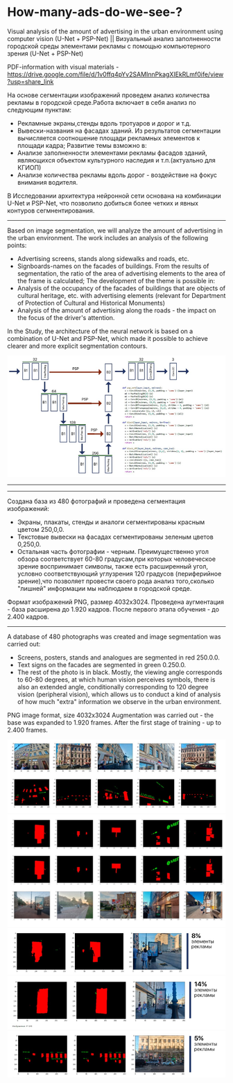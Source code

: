 # How-many-ads-do-we-see-?
Visual analysis of the amount of advertising in the urban environment using computer vision (U-Net + PSP-Net) || Визуальный анализ заполненности городской среды элементами рекламы с помощью компьютерного зрения (U-Net + PSP-Net)

PDF-information with visual materials - https://drive.google.com/file/d/1v0ffq4pYv2SAMInnPkagXIEkRLmf0ife/view?usp=share_link



На основе сегментации изображений проведем анализ количества рекламы в городской среде.Работа включает в себя анализ по следующим пунктам:
- Рекламные экраны,стенды вдоль тротуаров и дорог и т.д.
- Вывески-названия на фасадах зданий.
Из результатов сегментации вычисляется соотношение площади рекламных элементов к площади кадра; Развитие темы взможно в:
- Анализе заполненности элементами рекламы фасадов зданий, являющихся объектом культурного наследия и т.п.(актуально для КГИОП)
- Анализе количества рекламы вдоль дорог - воздействие на фокус внимания водителя.

В Исследовании архитектура нейронной сети основана на комбинации U-Net и PSP-Net, что позволило добиться более четких и явных контуров сегмнентирования.
_______________________________________________________________________________________________________________________________________________________________________

Based on image segmentation, we will analyze the amount of advertising in the urban environment. The work includes an analysis of the following points:
- Advertising screens, stands along sidewalks and roads, etc.
- Signboards-names on the facades of buildings.
From the results of segmentation, the ratio of the area of advertising elements to the area of the frame is calculated; The development of the theme is possible in:
- Analysis of the occupancy of the facades of buildings that are objects of cultural heritage, etc. with advertising elements (relevant for Department of Protection of Cultural and Historical Monuments)
- Analysis of the amount of advertising along the roads - the impact on the focus of the driver's attention.

In the Study, the architecture of the neural network is based on a combination of U-Net and PSP-Net, which made it possible to achieve clearer and more explicit segmentation contours.

![Схема архитектуры сети || Architecture diagram](https://github.com/AlinaPlakho/How-many-ads-do-we-see/blob/main/Architecture%20diagram.jpg)
_______________________________________________________________________________________________________________________________________________________________________
_______________________________________________________________________________________________________________________________________________________________________

Создана база из 480 фотографий и проведена сегментация изображений:
- Экраны, плакаты, стенды и аналоги сегментированы красным цветом 250,0,0. 
- Текстовые вывески на фасадах сегментированы зеленым цветов 0,250,0.
- Остальная часть фотографии - черным.
Преимущественно угол обзора соответствует 60-80 градусам,при которых человеческое зрение воспринимает символы, также есть расширенный угол, условно соответствующий
углузрения 120 градусов (периферийное зрение),что позволяет провести своего рода анализ того,сколько "лишней" информации мы наблюдаем в городской среде.

Формат изображений PNG, размер 4032х3024.
Проведена аугментация - база расширена до 1.920 кадров. После первого этапа обучения - до 2.400 кадров.
_______________________________________________________________________________________________________________________________________________________________________

A database of 480 photographs was created and image segmentation was carried out:
- Screens, posters, stands and analogues are segmented in red 250.0.0.
- Text signs on the facades are segmented in green 0.250.0.
- The rest of the photo is in black.
Mostly, the viewing angle corresponds to 60-80 degrees, at which human vision perceives symbols, there is also an extended angle, conditionally corresponding to
120 degree vision (peripheral vision), which allows us to conduct a kind of analysis of how much "extra" information we observe in the urban environment.

PNG image format, size 4032x3024
Augmentation was carried out - the base was expanded to 1.920 frames. After the first stage of training - up to 2.400 frames.

![Обучающая выборка || Training set](https://github.com/AlinaPlakho/How-many-ads-do-we-see/blob/main/Training%20set.jpg)
![Реузльтаты обучения || Results](https://github.com/AlinaPlakho/How-many-ads-do-we-see/blob/main/Results_2.jpg)
![Сколько рекламы? (1) || How many ads do we see? (1)](https://github.com/AlinaPlakho/How-many-ads-do-we-see/blob/main/Result_1.jpg)
![Сколько рекламы? (2) || How many ads do we see? (2)](https://github.com/AlinaPlakho/How-many-ads-do-we-see/blob/main/Result_2.jpg)
![Сколько рекламы? (3) || How many ads do we see? (3)](https://github.com/AlinaPlakho/How-many-ads-do-we-see/blob/main/Result_3.jpg)
